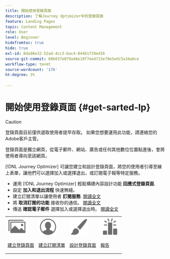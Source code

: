 ```yaml
---
title: 開始使用登錄頁面
description: 了解Journey Optimizer中的登錄頁面
feature: Landing Pages
topic: Content Management
role: User
level: Beginner
hidefromtoc: true
hide: true
exl-id: 0da96e32-52ad-4cc3-bac4-844b1f39ed16
source-git-commit: 88b037e079a46e10f7ee4715e78e5edc5a34a6ce
workflow-type: tm+mt
source-wordcount: '176'
ht-degree: 3%

---
```


# 開始使用登錄頁面 {#get-sarted-lp}

>[!CAUTION]
>
>登錄頁面目前僅供選取使用者提早存取。 如果您想要運用此功能，請連絡您的Adobe客戶主管。

登錄頁面是獨立網頁，從電子郵件、網站、廣告或任何其他數位位置點進後，會將使用者導向至該網頁。

<!--The landing page is driven toward a business goal like joining a subscription list, buying products, get to know more, etc. If the user takes that desired action, the landing page has converted. Landing pages often contain online forms that are used by marketers to acquire new consumers or get to know better their existing customers and nurture them.-->

[!DNL Journey Optimizer] 可讓您建立和設計登錄頁面，將您的使用者引導至線上表單，讓他們可以選擇加入或選擇退出，或訂閱電子報等特定服務。

<!--Landing pages are online forms that are used by marketers to capture information on audiences, offer subscriptions to a service, display data and grow your database. These can also be used for acquiring or updating existing profiles.-->

<!--[!DNL Journey Optimizer] now allows you to:
* Easily build landing pages to make users subscribe to your communications.
* Enable your customers to opt-in or opt-out from your communications.
To move to RN-->

* 運用 [!DNL Journey Optimizer] 輕鬆構建內容設計功能 **回應式登錄頁面**.
* 設定 **加入和退出流程** 快速無縫。
* 建立訂閱清單以讓使用者 **訂閱服務**. [閱讀全文](lp-use-cases.md#subscription-to-a-service)
* 將 **取消訂閱的功能** 接收你的通信。 [閱讀全文](lp-use-cases.md#opt-out)
* 傳送 **確認電子郵件** 選擇加入或選擇退出時。 [閱讀全文](lp-use-cases.md#send-confirmation-email)

<table>
<tr>
<td><img src="../assets/do-not-localize/icon_assets.svg" width="60px"><p><a href="create-lp.md">建立登錄頁面</a></p></td>
<td><img src="../assets/do-not-localize/icon_personalization.svg" width="60px"><p><a href="subscription-list.md">建立訂閱清單</a></p></td>
<td><img src="../assets/do-not-localize/icon_design.svg" width="60px"><p><a href="design-lp.md">設計登錄頁面</a></p></td>
<td><img src="../assets/do-not-localize/monitor.svg" width="60px"><p><a href="lp-report.md">報告</a></p></td>
</tr>
</table>

<!--

<td><img src="../assets/do-not-localize/icon_messages.svg" width="60px"><p><a href="lp-use-cases.md">Use cases</a></p></td>

-->
